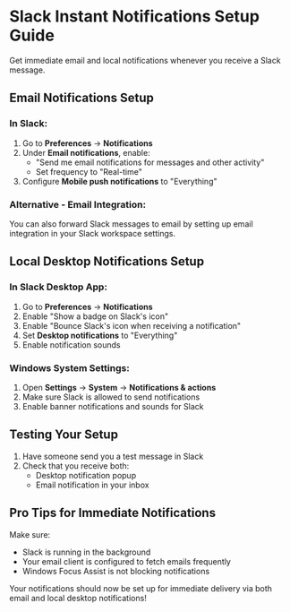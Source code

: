 # Slack Instant Notifications Setup Guide

Get immediate email and local notifications whenever you receive a Slack message.

## Email Notifications Setup

### In Slack:
1. Go to **Preferences** → **Notifications**
2. Under **Email notifications**, enable:
   - "Send me email notifications for messages and other activity"
   - Set frequency to "Real-time"
3. Configure **Mobile push notifications** to "Everything"

### Alternative - Email Integration:
You can also forward Slack messages to email by setting up email integration in your Slack workspace settings.

## Local Desktop Notifications Setup

### In Slack Desktop App:
1. Go to **Preferences** → **Notifications**
2. Enable "Show a badge on Slack's icon"
3. Enable "Bounce Slack's icon when receiving a notification"
4. Set **Desktop notifications** to "Everything"
5. Enable notification sounds

### Windows System Settings:
1. Open **Settings** → **System** → **Notifications & actions**
2. Make sure Slack is allowed to send notifications
3. Enable banner notifications and sounds for Slack

## Testing Your Setup

1. Have someone send you a test message in Slack
2. Check that you receive both:
   - Desktop notification popup
   - Email notification in your inbox

## Pro Tips for Immediate Notifications

Make sure:
- Slack is running in the background
- Your email client is configured to fetch emails frequently
- Windows Focus Assist is not blocking notifications

Your notifications should now be set up for immediate delivery via both email and local desktop notifications!